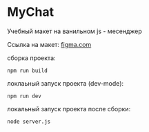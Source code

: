 # MyChat 

Учебный макет на ванильном js - месенджер

Ссылка на макет: [figma.com](https://www.figma.com/file/IdXrcI9CfDKCI4e5OciYud/%D0%AF-%D0%BF%D0%B0%D1%80%D0%BA%D1%82%D0%B8%D0%BA%D1%83%D0%BC.-%D0%A7%D0%B0%D1%82?type=design&node-id=0%3A1&mode=design&t=UuVazziL9j13taUl-1)

cборка проекта:
```
npm run build 
```
локлаьный запуск проекта (dev-mode):
```
npm run dev
```

локальный запуск проекта после сборки:
```
node server.js
```